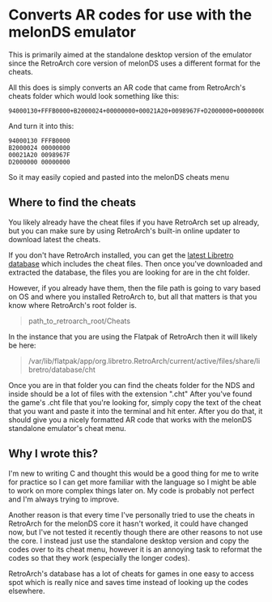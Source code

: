 # Converts AR codes for use with the melonDS emulator

This is primarily aimed at the standalone desktop version of the emulator since the RetroArch core version of melonDS uses a different format for the cheats.

All this does is simply converts an AR code that came from RetroArch's cheats folder which would look something like this:

    94000130+FFFB0000+B2000024+00000000+00021A20+0098967F+D2000000+00000000

And turn it into this:

    94000130 FFFB0000
    B2000024 00000000
    00021A20 0098967F
    D2000000 00000000

So it may easily copied and pasted into the melonDS cheats menu

## Where to find the cheats
You likely already have the cheat files if you have RetroArch set up already, but you can make sure by using RetroArch's built-in online updater to download latest the cheats.

If you don't have RetroArch installed, you can get the [latest Libretro database](https://github.com/libretro/libretro-database/releases/latest) which includes the cheat files.
Then once you've downloaded and extracted the database, the files you are looking for are in the cht folder.

However, if you already have them, then the file path is going to vary based on OS and where you installed RetroArch to, but all that matters is that you know where RetroArch's root folder is.

> path_to_retroarch_root/Cheats

In the instance that you are using the Flatpak of RetroArch then it will likely be here:

> /var/lib/flatpak/app/org.libretro.RetroArch/current/active/files/share/libretro/database/cht

Once you are in that folder you can find the cheats folder for the NDS and inside should be a lot of files with the extension ".cht"
After you've found the game's .cht file that you're looking for, simply copy the text of the cheat that you want and paste it into the terminal and hit enter. After you do that, it should give you a nicely formatted AR code that works with the melonDS standalone emulator's cheat menu.

## Why I wrote this?
I'm new to writing C and thought this would be a good thing for me to write for practice so I can get more familiar with the language so I might be able to work on more complex things later on. My code is probably not perfect and I'm always trying to improve.

Another reason is that every time I've personally tried to use the cheats in RetroArch for the melonDS core it hasn't worked, it could have changed now, but I've not tested it recently though there are other reasons to not use the core.
I instead just use the standalone desktop version and copy the codes over to its cheat menu, however it is an annoying task to reformat the codes so that they work (especially the longer codes). 

RetroArch's database has a lot of cheats for games in one easy to access spot which is really nice and saves time instead of looking up the codes elsewhere. 